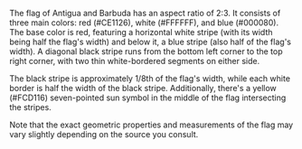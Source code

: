 The flag of Antigua and Barbuda has an aspect ratio of 2:3. It consists of three main colors: red (#CE1126), white (#FFFFFF), and blue (#000080). The base color is red, featuring a horizontal white stripe (with its width being half the flag's width) and below it, a blue stripe (also half of the flag's width). A diagonal black stripe runs from the bottom left corner to the top right corner, with two thin white-bordered segments on either side.

The black stripe is approximately 1/8th of the flag's width, while each white border is half the width of the black stripe. Additionally, there's a yellow (#FCD116) seven-pointed sun symbol in the middle of the flag intersecting the stripes.

Note that the exact geometric properties and measurements of the flag may vary slightly depending on the source you consult.